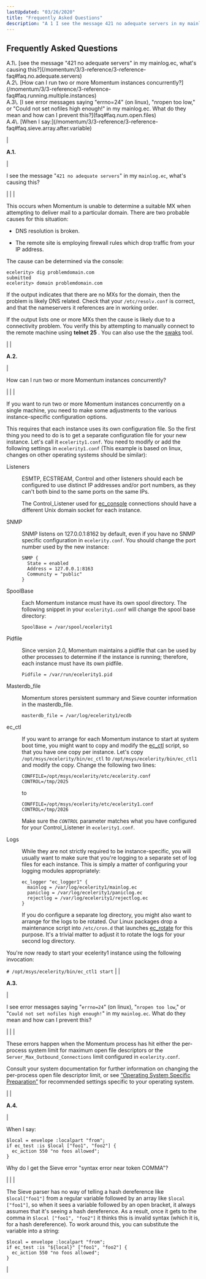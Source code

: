 ```yaml
---
lastUpdated: "03/26/2020"
title: "Frequently Asked Questions"
description: "A 1 I see the message 421 no adequate servers in my mainlog ec what's causing this A 2 How can I run two or more Momentum instances concurrently A 3 I see error messages saying errno 24 on linux nropen too low or Could not set nofiles high enough..."
---
```


## <a name="faq"></a> Frequently Asked Questions

<a name="idp31414176"></a> 

<dl>

<dt>A.1\. [see the message "421 no adequate servers" in my mainlog.ec, what's causing this?](/momentum/3/3-reference/3-reference-faq#faq.no.adequate.servers)</dt>

<dt>A.2\. [How can I run two or more Momentum instances concurrently?](/momentum/3/3-reference/3-reference-faq#faq.running.multiple.instances)</dt>

<dt>A.3\. [I see error messages saying "errno=24" (on linux), "nropen too low," or "Could not set nofiles high enough!" in my mainlog.ec. What do they mean and how can I prevent this?](faq#faq.num.open.files)</dt>

<dt>A.4\. [When I say:](/momentum/3/3-reference/3-reference-faq#faq.sieve.array.after.variable)</dt>

</dl>

| <a name="faq.no.adequate.servers"></a> <a name="idp31415168"></a> 

**A.1.**

 | 

I see the message "`421 no adequate servers`" in my `mainlog.ec`, what's causing this?

 |
|  | 

This occurs when Momentum is unable to determine a suitable MX when attempting to deliver mail to a particular domain. There are two probable causes for this situation:

*   DNS resolution is broken.

*   The remote site is employing firewall rules which drop traffic from your IP address.

The cause can be determined via the console:

```
ecelerity> dig problemdomain.com
submitted
ecelerity> domain problemdomain.com
```

If the output indicates that there are no MXs for the domain, then the problem is likely DNS related. Check that your `/etc/resolv.conf` is correct, and that the nameservers it references are in working order.

If the output lists one or more MXs then the cause is likely due to a connectivity problem. You verify this by attempting to manually connect to the remote machine using **telnet <ip> 25** . You can also use the the [swaks](http://www.jetmore.org/john/code/swaks/) tool.

 |
| <a name="faq.running.multiple.instances"></a> <a name="idp31424992"></a> 

**A.2.**

 | 

How can I run two or more Momentum instances concurrently?

 |
|  | 

If you want to run two or more Momentum instances concurrently on a single machine, you need to make some adjustments to the various instance-specific configuration options.

This requires that each instance uses its own configuration file. So the first thing you need to do is to get a separate configuration file for your new instance. Let's call it `ecelerity1.conf`. You need to modify or add the following settings in `ecelerity1.conf` (This example is based on linux, changes on other operating systems should be similar):

<dl class="variablelist">

<dt>Listeners</dt>

<dd>

ESMTP, ECSTREAM, Control and other listeners should each be configured to use distinct IP addresses and/or port numbers, as they can't both bind to the same ports on the same IPs.

The Control_Listener used for [ec_console](/momentum/3/3-reference/executable-ec-console) connections should have a different Unix domain socket for each instance.

</dd>

<dt>SNMP</dt>

<dd>

SNMP listens on 127.0.0.1:8162 by default, even if you have no SNMP specific configuration in `ecelerity.conf`. You should change the port number used by the new instance:

```
SNMP {
  State = enabled
  Address = 127.0.0.1:8163
  Community = "public"
}
```
</dd>

<dt>SpoolBase</dt>

<dd>

Each Momentum instance must have its own spool directory. The following snippet in your `ecelerity1.conf` will change the spool base directory:

`SpoolBase = /var/spool/ecelerity1`</dd>

<dt>Pidfile</dt>

<dd>

Since version 2.0, Momentum maintains a pidfile that can be used by other processes to determine if the instance is running; therefore, each instance must have its own pidfile.

`Pidfile = /var/run/ecelerity1.pid`</dd>

<dt>Masterdb_file</dt>

<dd>

Momentum stores persistent summary and Sieve counter information in the masterdb_file.

`masterdb_file = /var/log/ecelerity1/ecdb`</dd>

<dt>ec_ctl</dt>

<dd>

If you want to arrange for each Momentum instance to start at system boot time, you might want to copy and modify the [ec_ctl](/momentum/3/3-reference/executable-ec-ctl) script, so that you have one copy per instance. Let's copy `/opt/msys/ecelerity/bin/ec_ctl` to `/opt/msys/ecelerity/bin/ec_ctl1` and modify the copy. Change the following two lines:

```
CONFFILE=/opt/msys/ecelerity/etc/ecelerity.conf
CONTROL=/tmp/2025
```

to

```
CONFFILE=/opt/msys/ecelerity/etc/ecelerity1.conf
CONTROL=/tmp/2026
```

Make sure the *`CONTROL`* parameter matches what you have configured for your Control_Listener in `ecelerity1.conf`.

</dd>

<dt>Logs</dt>

<dd>

While they are not strictly required to be instance-specific, you will usually want to make sure that you're logging to a separate set of log files for each instance. This is simply a matter of configuring your logging modules appropriately:

```
ec_logger "ec_logger1" {
  mainlog = /var/log/ecelerity1/mainlog.ec
  paniclog = /var/log/ecelerity1/paniclog.ec
  rejectlog = /var/log/ecelerity1/rejectlog.ec
}
```

If you do configure a separate log directory, you might also want to arrange for the logs to be rotated. Our Linux packages drop a maintenance script into `/etc/cron.d` that launches [ec_rotate](/momentum/3/3-reference/executable-ec-rotate) for this purpose. It's a trivial matter to adjust it to rotate the logs for your second log directory.

</dd>

</dl>

You're now ready to start your ecelerity1 instance using the following invocation:

`# /opt/msys/ecelerity/bin/ec_ctl1 start` |
| <a name="faq.num.open.files"></a> <a name="idp31457120"></a> 

**A.3.**

 | 

I see error messages saying "`errno=24`" (on linux), "`nropen too low`," or "`Could not set nofiles high enough!`" in my `mainlog.ec`. What do they mean and how can I prevent this?

 |
|  | 

These errors happen when the Momentum process has hit either the per-process system limit for maximum open file descriptors or the `Server_Max_Outbound_Connections` limit configured in `ecelerity.conf`.

Consult your system documentation for further information on changing the per-process open file descriptor limit, or see [“Operating System Specific Preparation”](/momentum/3/3-reference/install-os-specific) for recommended settings specific to your operating system.

 |
| <a name="faq.sieve.array.after.variable"></a> <a name="idp31463744"></a> 

**A.4.**

 | 

When I say:

```
$local = envelope :localpart "from";
if ec_test :is $local ["foo1", "foo2"] {
  ec_action 550 "no foos allowed";
}
```

Why do I get the Sieve error "syntax error near token COMMA"?

 |
|  | 

The Sieve parser has no way of telling a hash dereference like `$local["foo1"]` from a regular variable followed by an array like `$local ["foo1"]`, so when it sees a variable followed by an open bracket, it always assumes that it's seeing a hash dereference. As a result, once it gets to the comma in `$local ["foo1", "foo2"]` it thinks this is invalid syntax (which it is, for a hash dereference). To work around this, you can substitute the variable into a string:

```
$local = envelope :localpart "from";
if ec_test :is "${local}" ["foo1", "foo2"] {
  ec_action 550 "no foos allowed";
}
```
 |